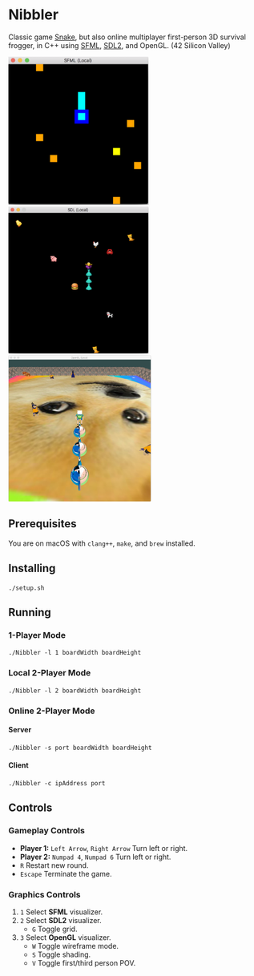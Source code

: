 # Nibbler
Classic game [Snake](https://en.wikipedia.org/wiki/Snake_(video_game_genre)), but also online multiplayer first-person 3D survival frogger, in C++ using [SFML](https://www.sfml-dev.org/), [SDL2](https://www.libsdl.org/download-2.0.php), and OpenGL. (42 Silicon Valley)

<p float="left">
  <img src="https://github.com/ashih42/Nibbler/blob/master/Screenshots/sfml.png" width="280" />
  <img src="https://github.com/ashih42/Nibbler/blob/master/Screenshots/sdl.png" width="280" /> 
  <img src="https://github.com/ashih42/Nibbler/blob/master/Screenshots/opengl.png" width="285" />
</p>

## Prerequisites

You are on macOS with `clang++`, `make`, and `brew` installed.

## Installing

```
./setup.sh
```

## Running

### 1-Player Mode

```
./Nibbler -l 1 boardWidth boardHeight
```

### Local 2-Player Mode

```
./Nibbler -l 2 boardWidth boardHeight
```

### Online 2-Player Mode

#### Server

```
./Nibbler -s port boardWidth boardHeight
```

#### Client

```
./Nibbler -c ipAddress port
```

## Controls

### Gameplay Controls
* **Player 1:** `Left Arrow`, `Right Arrow` Turn left or right.
* **Player 2:** `Numpad 4`, `Numpad 6` Turn left or right.
* `R` Restart new round.
* `Escape` Terminate the game.

### Graphics Controls
1. `1` Select **SFML** visualizer.
2. `2` Select **SDL2** visualizer.
    * `G` Toggle grid.
3. `3` Select **OpenGL** visualizer.
    * `W` Toggle wireframe mode.
    * `S` Toggle shading.
    * `V` Toggle first/third person POV.

